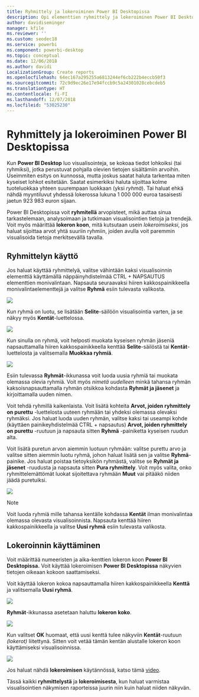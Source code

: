 ```yaml
---
title: Ryhmittely ja lokeroiminen Power BI Desktopissa
description: Opi elementtien ryhmittely ja lokeroiminen Power BI Desktopissa
author: davidiseminger
manager: kfile
ms.reviewer: ''
ms.custom: seodec18
ms.service: powerbi
ms.component: powerbi-desktop
ms.topic: conceptual
ms.date: 12/06/2018
ms.author: davidi
LocalizationGroup: Create reports
ms.openlocfilehash: 64ec167a295255a6813244ef6cb222b4eccb50f3
ms.sourcegitcommit: 72c9d9ec26e17e94fccb9c5a24301028cebcdeb5
ms.translationtype: HT
ms.contentlocale: fi-FI
ms.lasthandoff: 12/07/2018
ms.locfileid: "53025230"
---
```

# <a name="use-grouping-and-binning-in-power-bi-desktop"></a>Ryhmittely ja lokeroiminen Power BI Desktopissa
Kun **Power BI Desktop** luo visualisointeja, se kokoaa tiedot lohkoiksi (tai ryhmiksi), jotka perustuvat pohjalla olevien tietojen sisältämiin arvoihin. Useimmiten esitys on kunnossa, mutta joskus saatat haluta tarkentaa miten kyseiset lohkot esitetään. Saatat esimerkiksi haluta sijoittaa kolme tuoteluokkaa yhteen suurempaan luokkaan (yksi *ryhmä*). Tai haluat ehkä nähdä myyntiluvut yhdessä lokerossa lukuna 1 000 000 euroa tasaisesti jaetun 923 983 euron sijaan.

Power BI Desktopissa voit **ryhmitellä** arvopisteet, mikä auttaa sinua tarkastelemaan, analysoimaan ja tutkimaan visualisointien tietoja ja trendejä. Voit myös määrittää **lokeron koon**, mitä kutsutaan usein *lokeroimiseksi*, jos haluat sijoittaa arvot yhtä suuriin ryhmiin, joiden avulla voit paremmin visualisoida tietoja merkitsevällä tavalla.

## <a name="using-grouping"></a>Ryhmittelyn käyttö
Jos haluat käyttää ryhmittelyä, valitse vähintään kaksi visualisoinnin elementtiä käyttämällä näppäinyhdistelmää CTRL + NAPSAUTUS elementtien monivalintaan. Napsauta seuraavaksi hiiren kakkospainikkeella monivalintaelementtejä ja valitse **Ryhmä** esiin tulevasta valikosta.

![](media/desktop-grouping-and-binning/grouping-binning_1.png)

Kun ryhmä on luotu, se lisätään **Selite**-säilöön visualisointia varten, ja se näkyy myös **Kentät**-luettelossa.

![](media/desktop-grouping-and-binning/grouping-binning_2.png)

Kun sinulla on ryhmä, voit helposti muokata kyseisen ryhmän jäseniä napsauttamalla hiiren kakkospainikkeella kenttää **Selite**-säilöstä tai **Kentät**-luettelosta ja valitsemalla **Muokkaa ryhmiä**.

![](media/desktop-grouping-and-binning/grouping-binning_3.png)

Esiin tulevassa **Ryhmät**-ikkunassa voit luoda uusia ryhmiä tai muokata olemassa olevia ryhmiä. Voit myös *nimetä uudelleen* minkä tahansa ryhmän kaksoisnapsauttamalla ryhmän otsikkoa kohdasta **Ryhmät ja jäsenet** ja kirjoittamalla uuden nimen.

Voit tehdä ryhmillä kaikenlaista. Voit lisätä kohteita **Arvot, joiden ryhmittely on purettu** -luettelosta uuteen ryhmään tai yhdeksi olemassa olevaksi ryhmäksi. Jos haluat luoda uuden ryhmän, valitse kaksi tai useampi kohde (käyttäen painikeyhdistelmää CTRL + napsautus) **Arvot, joiden ryhmittely on purettu** -ruutuun ja napsauta sitten **Ryhmä** -painiketta kyseisen ruudun alta.

Voit lisätä puretun arvon aiemmin luotuun ryhmään: valitse purettu arvo ja valitse sitten aiemmin luotu ryhmä, johon haluat lisätä sen ja valitse **Ryhmä**-painike. Jos haluat poistaa tietoyksikön ryhmästä, valitse se **Ryhmät ja jäsenet** -ruudusta ja napsauta sitten **Pura ryhmittely**. Voit myös valita, onko ryhmittelemättömät luokat sijoitettava ryhmään **Muut** vai pitääkö niiden jäädä puretuiksi.

![](media/desktop-grouping-and-binning/grouping-binning_4.png)

> [!NOTE]
> Voit luoda ryhmiä mille tahansa kentälle kohdassa **Kentät** ilman monivalintaa olemassa olevasta visualisoinnista. Napsauta kenttää hiiren kakkospainikkeella ja valitse **Uusi ryhmä** esiin tulevasta valikosta.

## <a name="using-binning"></a>Lokeroinnin käyttäminen
Voit määrittää numeeristen ja aika-kenttien lokeron koon **Power BI Desktopissa.** Voit käyttää lokeroimisen **Power BI Desktopissa** näkyvien tietojen oikeaan kokoon saattamiseksi.

Voit käyttää lokeron kokoa napsauttamalla hiiren kakkospainikkeella **Kenttä** ja valitsemalla **Uusi ryhmä**.

![](media/desktop-grouping-and-binning/grouping-binning_5.png)

**Ryhmät**-ikkunassa asetetaan haluttu **lokeron koko**.

![](media/desktop-grouping-and-binning/grouping-binning_6.png)

Kun valitset **OK** huomaat, että uusi kenttä tulee näkyviin **Kentät**-ruutuun *(lokerot)* liitettynä. Sitten voit vetää tämän kentän alustalle lokeron koon käyttämiseksi visualisoinnissa.

![](media/desktop-grouping-and-binning/grouping-binning_7.png)

Jos haluat nähdä **lokeroimisen** käytännössä, katso tämä [video](https://www.youtube.com/watch?v=BRvdZSfO0DY).

Tässä kaikki **ryhmittelystä** ja **lokeroimisesta**, kun haluat varmistaa visualisointien näkymisen raporteissa juurin niin kuin haluat niiden näkyvän.

